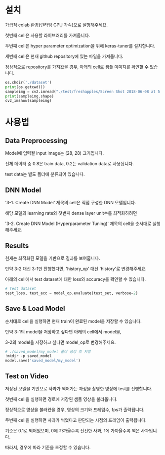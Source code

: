 # 설치
가급적 colab 환경(런타임 GPU 가속)으로 실행해주세요.

첫번째 cell은 사용할 라이브러리를 가져옵니다.

두번째 cell은 hyper parameter optimization을 위해 keras-tuner를 설치합니다.

세번째 cell은 현재 github repository에 있는 파일을 가져옵니다.

정상적으로 repository를 가져왔을 경우, 아래의 cell로 샘플 이미지를 확인할 수 있습니다.
```python
os.chdir('./dataset')
print(os.getcwd())
sampleimg = cv2.imread("./test/freshapples/Screen Shot 2018-06-08 at 5.03.40 PM.png")
print(sampleimg.shape)
cv2_imshow(sampleimg)
```
# 사용법
## Data Preprocessing
Model에 입력될 input image는 (28, 28) 크기입니다.

전체 데이터 중 0.8은 train data, 0.2는 validation data로 사용됩니다.

test data는 별도 폴더에 분류되어 있습니다.

## DNN Model
'3-1. Create DNN Model' 제목의 cell은 직접 구성한 DNN 모델입니다.

해당 모델의 learning rate와 첫번째 dense layer unit수를 최적화하려면

'3-2. Create DNN Model (Hyperparameter Tuning)' 제목의 cell을 순서대로 실행해주세요.
## Results
현재는 최적화된 모델을 기반으로 결과를 보여줍니다.

만약 3-2 대신 3-1만 진행했다면, 'history_op' 대신 'history'로 변경해주세요.

아래의 cell에서 test dataset에 대한 loss와 accuracy를 확인할 수 있습니다.
```python
# Test dataset
test_loss, test_acc = model_op.evaluate(test_set, verbose=2)
```
## Save & Load Model
순서대로 cell을 실행하면 현재 train이 완료된 model을 저장할 수 있습니다.

만약 3-1의 model을 저장하고 싶다면 아래의 cell에서 model을,

3-2의 model을 저장하고 싶다면 model_op로 변경해주세요.
```python
# ./saved_model/my_model 폴더 생성 후 저장
!mkdir -p saved_model
model.save('saved_model/my_model')
```
## Test on Video
저장된 모델을 기반으로 사과가 썩어가는 과정을 촬영한 영상에 test를 진행합니다.

첫번째 cell을 실행하면 경로에 저장된 샘플 영상을 불러옵니다.

정상적으로 영상을 불러왔을 경우, 영상의 크기와 프레임수, fps가 출력됩니다.

두번째 cell을 실행하면 사과가 썩었다고 판단되는 시점의 프레임이 출력됩니다.

기준은 0.1로 되어있으며, 0에 가까울수록 신선한 사과, 1에 가까울수록 썩은 사과입니다.

따라서, 경우에 따라 기준을 조정할 수 있습니다. 
